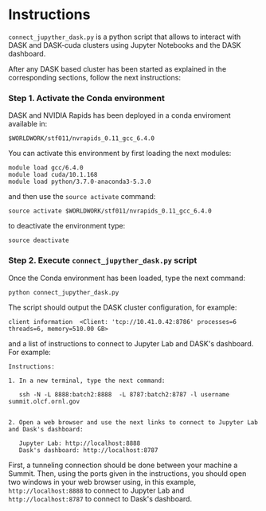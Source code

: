# Instructions

```connect_jupyther_dask.py``` is a python script that allows to interact with DASK and DASK-cuda clusters using  Jupyter Notebooks and the DASK dashboard.

After any DASK based cluster has been started as explained in the corresponding sections, follow the next instructions:

### Step 1. Activate the Conda environment

DASK and NVIDIA Rapids has been deployed in a conda enviroment available in:

```
$WORLDWORK/stf011/nvrapids_0.11_gcc_6.4.0
```

You can activate this environment by first loading the next modules:

```
module load gcc/6.4.0
module load cuda/10.1.168
module load python/3.7.0-anaconda3-5.3.0
```

and then use the `source activate` command:

```
source activate $WORLDWORK/stf011/nvrapids_0.11_gcc_6.4.0
```

to deactivate the environment type:

```
source deactivate
```

### Step 2. Execute ```connect_jupyther_dask.py``` script


Once the Conda environment has been loaded, type the next command:

```
python connect_jupyther_dask.py
```

The script should output the DASK cluster configuration, for example:

``` 
client information  <Client: 'tcp://10.41.0.42:8786' processes=6 threads=6, memory=510.00 GB>
```

and a list of instructions  to connect to Jupyter Lab and DASK's dashboard. For example:

```
Instructions: 

1. In a new terminal, type the next command:

   ssh -N -L 8888:batch2:8888  -L 8787:batch2:8787 -l username summit.olcf.ornl.gov


2. Open a web browser and use the next links to connect to Jupyter Lab and Dask's dashboard:

   Jupyter Lab: http://localhost:8888
   Dask's dashboard: http://localhost:8787
```


First, a tunneling connection should be done between your machine a Summit. Then, using the ports given in the instructions, you should open two windows in your web browser using, in this example, ```http://localhost:8888``` to connect to Jupyter Lab and ```http://localhost:8787``` to connect to Dask's dashboard.


